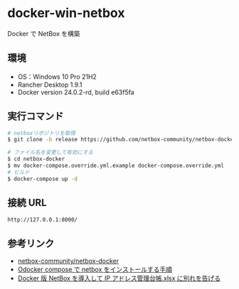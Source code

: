 # docker-win-netbox

Docker で NetBox を構築

## 環境

- OS：Windows 10 Pro 21H2
- Rancher Desktop 1.9.1
- Docker version 24.0.2-rd, build e63f5fa

## 実行コマンド

```bash
# netboxリポジトリを取得
$ git clone -b release https://github.com/netbox-community/netbox-docker.git

# ファイル名を変更して有効にする
$ cd netbox-docker
$ mv docker-compose.override.yml.example docker-compose.override.yml
# ビルド
$ docker-compose up -d
```

## 接続 URL

```bash
http://127.0.0.1:8000/
```

## 参考リンク

- [netbox-community/netbox-docker](https://github.com/netbox-community/netbox-docker)
- [Odocker compose で netbox をインストールする手順](https://mebee.info/2020/08/19/post-14474/)
- [Docker 版 NetBox を導入して IP アドレス管理台帳.xlsx に別れを告げる](https://zaki-hmkc.hatenablog.com/entry/2021/01/11/171626)

